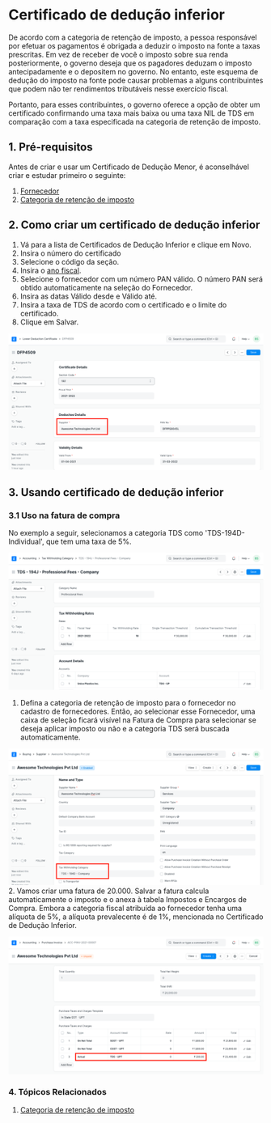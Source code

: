 # Certificado de dedução inferior



De acordo com a categoria de retenção de imposto, a pessoa responsável por efetuar os pagamentos é obrigada a deduzir o imposto na fonte a taxas prescritas. Em vez de receber de você o imposto sobre sua renda posteriormente, o governo deseja que os pagadores deduzam o imposto antecipadamente e o depositem no governo. No entanto, este esquema de dedução do imposto na fonte pode causar problemas a alguns contribuintes que podem não ter rendimentos tributáveis ​​nesse exercício fiscal.


Portanto, para esses contribuintes, o governo oferece a opção de obter um certificado confirmando uma taxa mais baixa ou uma taxa NIL de TDS em comparação com a taxa especificada na categoria de retenção de imposto.


## 1. Pré-requisitos


Antes de criar e usar um Certificado de Dedução Menor, é aconselhável criar e estudar primeiro o seguinte:


1. [Fornecedor](/docs/pt/buying/supplier)
2. [Categoria de retenção de imposto](/docs/pt/accounts/tax-withholding-category)


## 2. Como criar um certificado de dedução inferior


1. Vá para a lista de Certificados de Dedução Inferior e clique em Novo.
2. Insira o número do certificado
3. Selecione o código da seção.
4. Insira o [ano fiscal](/docs/pt/accounts/fiscal-year).
5. Selecione o fornecedor com um número PAN válido. O número PAN será obtido automaticamente na seleção do Fornecedor.
6. Insira as datas Válido desde e Válido até.
7. Insira a taxa de TDS de acordo com o certificado e o limite do certificado.
8. Clique em Salvar.


![Certificado de dedução inferior](/files/lower-deduction-certificate.png)


## 3. Usando certificado de dedução inferior


### 3.1 Uso na fatura de compra


No exemplo a seguir, selecionamos a categoria TDS como 'TDS-194D-Individual', que tem uma taxa de 5%.


![Categoria de retenção de imposto](/files/tax-withholding-category.png)


1. Defina a categoria de retenção de imposto para o fornecedor no cadastro de fornecedores. Então, ao selecionar esse Fornecedor, uma caixa de seleção ficará visível na Fatura de Compra para selecionar se deseja aplicar imposto ou não e a categoria TDS será buscada automaticamente.


![Fornecedor com categoria de retenção de imposto](/files/supplier-with-tax-withholding-category.png)
2. Vamos criar uma fatura de 20.000. Salvar a fatura calcula automaticamente o imposto e o anexa à tabela Impostos e Encargos de Compra. Embora a categoria fiscal atribuída ao fornecedor tenha uma alíquota de 5%, a alíquota prevalecente é de 1%, mencionada no Certificado de Dedução Inferior.


![Menos TDS na fatura de compra](/files/lower-tax-withholding-in-purchase-invoice.png)


### 4. Tópicos Relacionados


1. [Categoria de retenção de imposto](/docs/pt/accounts/tax-withholding-category)



